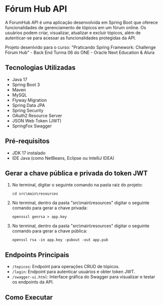 # Fórum Hub API #

A ForumHub API é uma aplicação desenvolvida em Spring Boot que oferece funcionalidades de gerenciamento de tópicos em um fórum online. Os usuários podem criar, visualizar, atualizar e excluir tópicos, além de autenticar-se para acessar as funcionalidades protegidas da API. 

Projeto desenlvido para o curso: "Praticando Spring Framework: Challenge Fórum Hub" - Back End Turma 06 do ONE - Oracle Next Education & Alura

## Tecnologias Utilizadas

- Java 17
- Spring Boot 3
- Maven
- MySQL
- Flyway Migration
- Spring Data JPA
- Spring Security
- OAuth2 Resource Server
- JSON Web Token (JWT)
- SpringFox Swagger

## Pré-requisitos

- JDK 17 instalado
- IDE Java (como NetBeans, Eclipse ou IntelliJ IDEA)

## Gerar a chave pública e privada do token JWT

1. No terminal, digitar o seguinte comando na pasta raiz do projeto:
   ```
   cd src\main\resources
   ```
2. No terminal, dentro da pasta "src\main\resources" digitar o seguinte comando para gerar a chave privada:
   ```
   opensssl genrsa > app.key
   ```
3. No terminal, dentro da pasta "src\main\resources" digitar o seguinte comando para gerar a chave pública:
   ```
   openssl rsa -in app.key -pubout -out app.pub
   ```

## Endpoints Principais

- `/topicos`: Endpoint para operações CRUD de tópicos.
- `/login`: Endpoint para autenticar usuários e obter token JWT.
- `/swagger-ui.html`: Interface gráfica do Swagger para visualizar e testar os endpoints da API.

## Como Executar
